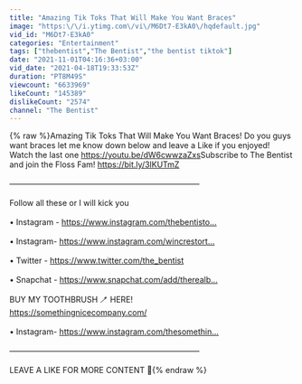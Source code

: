 ```yaml
---
title: "Amazing Tik Toks That Will Make You Want Braces"
image: "https:\/\/i.ytimg.com\/vi\/M6Dt7-E3kA0\/hqdefault.jpg"
vid_id: "M6Dt7-E3kA0"
categories: "Entertainment"
tags: ["thebentist","The Bentist","the bentist tiktok"]
date: "2021-11-01T04:16:36+03:00"
vid_date: "2021-04-18T19:33:53Z"
duration: "PT8M49S"
viewcount: "6633969"
likeCount: "145389"
dislikeCount: "2574"
channel: "The Bentist"
---
```

{% raw %}Amazing Tik Toks That Will Make You Want Braces! Do you guys want braces let me know down below and leave a Like if you enjoyed!  Watch the last one <a rel="nofollow" target="blank" href="https://youtu.be/dW6cwwzaZxs​">https://youtu.be/dW6cwwzaZxs​</a>  Subscribe to The Bentist and join the Floss Fam! <a rel="nofollow" target="blank" href="https://bit.ly/3lKUTmZ">https://bit.ly/3lKUTmZ</a><br /><br />————————————————————————<br /><br />Follow all these or I will kick you <br /><br />•  Instagram - <a rel="nofollow" target="blank" href="https://www.instagram.com/thebentisto...​">https://www.instagram.com/thebentisto...​</a> <br /><br />• Instagram- <a rel="nofollow" target="blank" href="https://www.instagram.com/wincrestort...​">https://www.instagram.com/wincrestort...​</a><br /><br />• Twitter - <a rel="nofollow" target="blank" href="https://www.twitter.com/the_bentist​">https://www.twitter.com/the_bentist​</a><br /><br />• Snapchat - <a rel="nofollow" target="blank" href="https://www.snapchat.com/add/therealb...​">https://www.snapchat.com/add/therealb...​</a><br /><br />BUY MY TOOTHBRUSH 🪥 HERE! <br /><a rel="nofollow" target="blank" href="https://somethingnicecompany.com/​">https://somethingnicecompany.com/​</a><br /><br />• Instagram- <a rel="nofollow" target="blank" href="https://www.instagram.com/thesomethin...​">https://www.instagram.com/thesomethin...​</a><br /><br />————————————————————————<br /><br />LEAVE A LIKE FOR MORE CONTENT 🎉{% endraw %}
